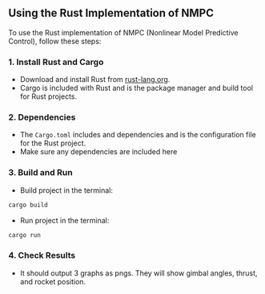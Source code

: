 ## Using the Rust Implementation of NMPC

To use the Rust implementation of NMPC (Nonlinear Model Predictive Control), follow these steps:

### 1. Install Rust and Cargo

- Download and install Rust from [rust-lang.org](https://www.rust-lang.org/tools/install).
- Cargo is included with Rust and is the package manager and build tool for Rust projects.

### 2. Dependencies

- The `Cargo.toml` includes and dependencies and is the configuration file for the Rust project.
- Make sure any dependencies are included here

### 3. Build and Run

- Build project in the terminal:

```sh
cargo build
```

- Run project in the terminal:

```sh
cargo run
```

### 4. Check Results

- It should output 3 graphs as pngs. They will show gimbal angles, thrust, and rocket position.

